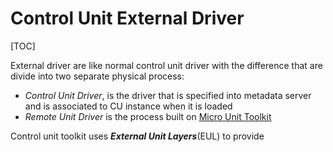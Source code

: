# Control Unit External Driver

[TOC]

External driver are like normal control unit driver with the difference that are divide into two separate physical process:
* *Control Unit Driver*, is the driver that is specified into metadata server and is associated to CU instance when it is loaded
* *Remote Unit Driver* is the process built on [Micro Unit Toolkit](../02_Micro_Unit_Toolkit)


Control unit toolkit uses ***External Unit Layers***(EUL) to provide

